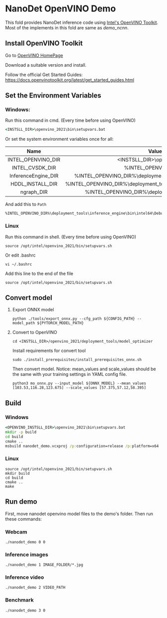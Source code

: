 # NanoDet OpenVINO Demo

This fold provides NanoDet inference code using
[Intel's OpenVINO Toolkit](https://software.intel.com/content/www/us/en/develop/tools/openvino-toolkit.html). Most of the implements in this fold are same as *demo_ncnn*.

## Install OpenVINO Toolkit

Go to [OpenVINO HomePage](https://software.intel.com/content/www/us/en/develop/tools/openvino-toolkit.html)

Download a suitable version and install.

Follow the official Get Started Guides: https://docs.openvinotoolkit.org/latest/get_started_guides.html

## Set the Environment Variables

### Windows:

Run this command in cmd. (Every time before using OpenVINO)
```cmd
<INSTSLL_DIR>\openvino_2021\bin\setupvars.bat
```


Or set the system environment variables once for all:

Name                  |Value
:--------------------:|:--------:
INTEL_OPENVINO_DIR | <INSTSLL_DIR>\openvino_2021
INTEL_CVSDK_DIR | %INTEL_OPENVINO_DIR%
InferenceEngine_DIR | %INTEL_OPENVINO_DIR%\deployment_tools\inference_engine\share
HDDL_INSTALL_DIR | %INTEL_OPENVINO_DIR%\deployment_tools\inference_engine\external\hddl
ngraph_DIR | %INTEL_OPENVINO_DIR%\deployment_tools\ngraph\cmake

And add this to ```Path```
```
%INTEL_OPENVINO_DIR%\deployment_tools\inference_engine\bin\intel64\Debug;%INTEL_OPENVINO_DIR%\deployment_tools\inference_engine\bin\intel64\Release;%HDDL_INSTALL_DIR%\bin;%INTEL_OPENVINO_DIR%\deployment_tools\inference_engine\external\tbb\bin;%INTEL_OPENVINO_DIR%\deployment_tools\ngraph\lib
```

### Linux

Run this command in shell. (Every time before using OpenVINO)

```shell
source /opt/intel/openvino_2021/bin/setupvars.sh
```

Or edit .bashrc

```shell
vi ~/.bashrc
```

Add this line to the end of the file

```shell
source /opt/intel/openvino_2021/bin/setupvars.sh
```

## Convert model

1. Export ONNX model

   ```shell
   python ./tools/export_onnx.py --cfg_path ${CONFIG_PATH} --model_path ${PYTORCH_MODEL_PATH}
   ```

2. Convert to OpenVINO

   ``` shell
   cd <INSTSLL_DIR>/openvino_2021/deployment_tools/model_optimizer
   ```

   Install requirements for convert tool

   ```shell
   sudo ./install_prerequisites/install_prerequisites_onnx.sh
   ```

   Then convert model. Notice: mean_values and scale_values should be the same with your training settings in YAML config file.
   ```shell
   python3 mo_onnx.py --input_model ${ONNX_MODEL} --mean_values [103.53,116.28,123.675] --scale_values [57.375,57.12,58.395]
   ```

## Build

### Windows

```cmd
<OPENVINO_INSTSLL_DIR>\openvino_2021\bin\setupvars.bat
mkdir -p build
cd build
cmake ..
msbuild nanodet_demo.vcxproj /p:configuration=release /p:platform=x64
```

### Linux
```shell
source /opt/intel/openvino_2021/bin/setupvars.sh
mkdir build
cd build
cmake ..
make
```


## Run demo

First, move nanodet openvino model files to the demo's folder. Then run these commands:

### Webcam

```shell
./nanodet_demo 0 0
```

### Inference images

```shell
./nanodet_demo 1 IMAGE_FOLDER/*.jpg
```

### Inference video

```shell
./nanodet_demo 2 VIDEO_PATH
```

### Benchmark

```shell
./nanodet_demo 3 0
```
